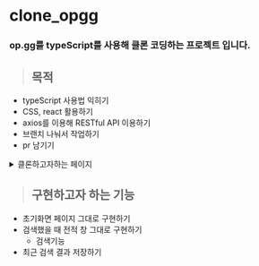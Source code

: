 # clone_opgg

### op.gg를 typeScript를 사용해 클론 코딩하는 프로젝트 입니다.
  
> ## 목적  
- typeScript 사용법 익히기  
- CSS, react 활용하기  
- axios를 이용해 RESTful API 이용하기
- 브랜치 나눠서 작업하기
- pr 남기기

<details>
<summary>클론하고자하는 페이지</summary>
<div markdown="1">
<img width="1431" alt="스크린샷 2022-03-22 오후 3 23 07" src="https://user-images.githubusercontent.com/79782594/159420617-ed9dd872-5ffd-4928-bf24-7802440adb9e.png">

<img width="1113" alt="스크린샷 2022-03-22 오후 3 24 09" src="https://user-images.githubusercontent.com/79782594/159420648-e3ec7dc3-3810-46db-a0b7-f7ae76063144.png">


</div>
</details>


> ## 구현하고자 하는 기능
- 초기화면 페이지 그대로 구현하기
- 검색했을 때 전적 창 그대로 구현하기
  - 검색기능
- 최근 검색 결과 저장하기
